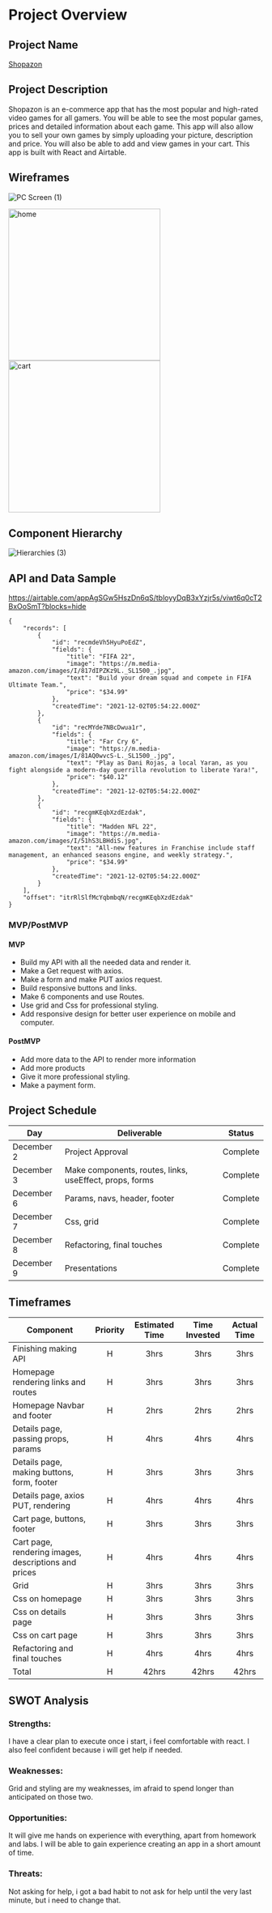 # Project Overview

## Project Name

<a href="https://wizardly-beaver-a85c33.netlify.app">Shopazon</a>

## Project Description

Shopazon is an e-commerce app that has the most popular and high-rated video games for all gamers. You will be able to see the most popular games, prices and detailed  information about each game. This app will also allow you to sell your own games by simply uploading your picture, description and price. You will also be able to add and view games in your cart. This app is built with React and Airtable.

    

   
## Wireframes

![PC Screen (1)](https://user-images.githubusercontent.com/92955104/145267473-6f4c030a-6e76-4ed1-bd06-83bd71bbc134.png)


<img src="https://user-images.githubusercontent.com/92955104/144439891-7a009aba-6acc-4314-adac-52b645a63c65.jpeg" alt="home" width="300"/>

<img src=https://user-images.githubusercontent.com/92955104/144393585-5472570d-9f8d-4b15-bf09-5469b5a3883a.jpeg alt="cart" width="300"/>

## Component Hierarchy
![Hierarchies  (3)](https://user-images.githubusercontent.com/92955104/144626333-07b0c753-8b68-4a03-8de5-ae25420473dc.png)








## API and Data Sample
https://airtable.com/appAgSGw5HszDn6qS/tbloyyDqB3xYzjr5s/viwt6q0cT2BxOoSmT?blocks=hide



```
{
    "records": [
        {
            "id": "recmdeVh5HyuPoEdZ",
            "fields": {
                "title": "FIFA 22",
                "image": "https://m.media-amazon.com/images/I/817dIPZKz9L._SL1500_.jpg",
                "text": "Build your dream squad and compete in FIFA Ultimate Team.",
                "price": "$34.99"
            },
            "createdTime": "2021-12-02T05:54:22.000Z"
        },
        {
            "id": "recMYde7NBcDwua1r",
            "fields": {
                "title": "Far Cry 6",
                "image": "https://m.media-amazon.com/images/I/81AQ0wvcS-L._SL1500_.jpg",
                "text": "Play as Dani Rojas, a local Yaran, as you fight alongside a modern-day guerrilla revolution to liberate Yara!",
                "price": "$40.12"
            },
            "createdTime": "2021-12-02T05:54:22.000Z"
        },
        {
            "id": "recgmKEqbXzdEzdak",
            "fields": {
                "title": "Madden NFL 22",
                "image": "https://m.media-amazon.com/images/I/51hS3LBHdiS.jpg",
                "text": "All-new features in Franchise include staff management, an enhanced seasons engine, and weekly strategy.",
                "price": "$34.99"
            },
            "createdTime": "2021-12-02T05:54:22.000Z"
        }
    ],
    "offset": "itrRlSlfMcYqbmbqN/recgmKEqbXzdEzdak"
}
```

### MVP/PostMVP



#### MVP 


- Build my API with all the needed data and render it.
- Make a Get request with axios.
- Make a form and make PUT axios request.
- Build responsive buttons and links.
- Make 6 components and use Routes.
- Use grid and Css for professional styling.
- Add responsive design for better user experience on mobile and computer.


#### PostMVP  


- Add more data to the API to render more information
- Add more products
- Give it more professional styling.
- Make a payment form.

## Project Schedule



|  Day | Deliverable | Status
|---|---| ---|
|December 2| Project Approval | Complete
|December 3| Make components, routes, links, useEffect, props, forms | Complete
|December 6| Params, navs, header, footer | Complete
|December 7| Css, grid  | Complete
|December 8| Refactoring, final touches | Complete
|December 9| Presentations | Complete

## Timeframes




| Component | Priority | Estimated Time | Time Invested | Actual Time |
| --- | :---: |  :---: | :---: | :---: |
| Finishing making API  | H | 3hrs| 3hrs | 3hrs |
| Homepage rendering links and routes | H | 3hrs| 3hrs | 3hrs |
| Homepage Navbar and footer | H | 2hrs | 2hrs | 2hrs |
| Details page, passing props, params | H | 4hrs | 4hrs | 4hrs |
| Details page, making buttons, form, footer | H | 3hrs | 3hrs | 3hrs |
| Details page, axios PUT, rendering | H | 4hrs | 4hrs | 4hrs |
| Cart page, buttons, footer | H | 3hrs | 3hrs | 3hrs |
| Cart page, rendering images, descriptions and prices | H | 4hrs | 4hrs | 4hrs |
| Grid | H | 3hrs | 3hrs | 3hrs |
| Css on homepage  | H | 3hrs | 3hrs | 3hrs |
| Css on details page | H | 3hrs | 3hrs | 3hrs |
| Css on cart page | H | 3hrs | 3hrs | 3hrs |
| Refactoring and final touches | H | 4hrs | 4hrs | 4hrs |
| Total | H | 42hrs| 42hrs | 42hrs |

## SWOT Analysis

### Strengths:
I have a clear plan to execute once i start, i feel comfortable with react. I also feel confident because i will get help if needed.
### Weaknesses:
Grid and styling are my weaknesses, im afraid to spend longer than anticipated on those two.
### Opportunities:
It will give me hands on experience with everything, apart from homework and labs. I will be able to gain experience creating an app in a short amount of time.
### Threats:
Not asking for help, i got a bad habit to not ask for help until the very last minute, but i need to change that. 
